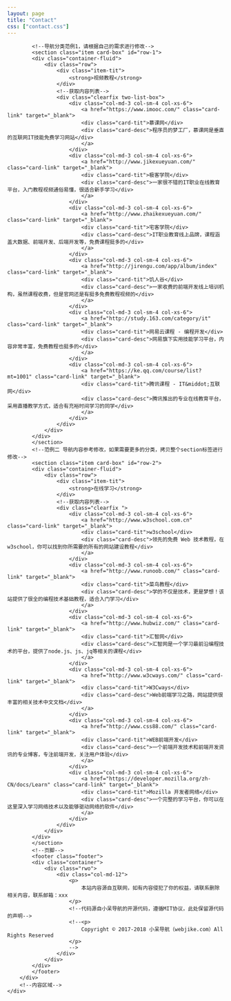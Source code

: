 ```yaml
---
layout: page
title: "Contact"
css: ["contact.css"]
---
```

<div class="col s12">
    <div class="main">
        <div class="container content-box">
      
            <!--导航分类范例1，请根据自己的需求进行修改-->
            <section class="item card-box" id="row-1">
            <div class="container-fluid">
                <div class="row">
                    <div class="item-tit">
                        <strong>视频教程</strong>
                    </div>
                    <!--获取内容列表-->
                    <div class="clearfix two-list-box">
                        <div class="col-md-3 col-sm-4 col-xs-6">
                            <a href="https://www.imooc.com/" class="card-link" target="_blank">
                            <div class="card-tit">慕课网</div>
                            <div class="card-desc">程序员的梦工厂，慕课网是垂直的互联网IT技能免费学习网站</div>
                            </a>
                        </div>
                        <div class="col-md-3 col-sm-4 col-xs-6">
                            <a href="http://www.jikexueyuan.com/" class="card-link" target="_blank">
                            <div class="card-tit">极客学院</div>
                            <div class="card-desc">一家很不错的IT职业在线教育平台，入门教程视频通俗易懂，很适合新手学习</div>
                            </a>
                        </div>
                        <div class="col-md-3 col-sm-4 col-xs-6">
                            <a href="http://www.zhaikexueyuan.com/" class="card-link" target="_blank">
                            <div class="card-tit">宅客学院</div>
                            <div class="card-desc">IT职业教育线上品牌，课程涵盖大数据、前端开发、后端开发等，免费课程挺多的</div>
                            </a>
                        </div>
                        <div class="col-md-3 col-sm-4 col-xs-6">
                            <a href="http://jirengu.com/app/album/index" class="card-link" target="_blank">
                            <div class="card-tit">饥人谷</div>
                            <div class="card-desc">一家收费的前端开发线上培训机构，虽然课程收费，但是官网还是有挺多免费教程视频的</div>
                            </a>
                        </div>
                        <div class="col-md-3 col-sm-4 col-xs-6">
                            <a href="http://study.163.com/category/it" class="card-link" target="_blank">
                            <div class="card-tit">网易云课程 - 编程开发</div>
                            <div class="card-desc">网易旗下实用技能学习平台，内容非常丰富，免费教程也挺多的</div>
                            </a>
                        </div>
                        <div class="col-md-3 col-sm-4 col-xs-6">
                            <a href="https://ke.qq.com/course/list?mt=1001" class="card-link" target="_blank">
                            <div class="card-tit">腾讯课程 - IT&middot;互联网</div>
                            <div class="card-desc">腾讯推出的专业在线教育平台，采用直播教学方式，适合有充裕时间学习的同学</div>
                            </a>
                        </div>
                    </div>
                </div>
            </div>
            </section>
			<!--范例二 导航内容参考修改，如果需要更多的分类，拷贝整个section标签进行修改-->
            <section class="item card-box" id="row-2">
            <div class="container-fluid">
                <div class="row">
                    <div class="item-tit">
                        <strong>在线学习</strong>
                    </div>
                    <!--获取内容列表-->
                    <div class="clearfix ">
                        <div class="col-md-3 col-sm-4 col-xs-6">
                            <a href="http://www.w3school.com.cn" class="card-link" target="_blank">
                            <div class="card-tit">w3school</div>
                            <div class="card-desc">领先的免费 Web 技术教程，在 w3school，你可以找到你所需要的所有的网站建设教程</div>
                            </a>
                        </div>
                        <div class="col-md-3 col-sm-4 col-xs-6">
                            <a href="http://www.runoob.com/" class="card-link" target="_blank">
                            <div class="card-tit">菜鸟教程</div>
                            <div class="card-desc">学的不仅是技术，更是梦想！该站提供了很全的编程技术基础教程，适合入门学习</div>
                            </a>
                        </div>
                        <div class="col-md-3 col-sm-4 col-xs-6">
                            <a href="http://www.hubwiz.com/" class="card-link" target="_blank">
                            <div class="card-tit">汇智网</div>
                            <div class="card-desc">汇智网是一个学习最前沿编程技术的平台，提供了node.js、js、jq等相关的课程</div>
                            </a>
                        </div>
                        <div class="col-md-3 col-sm-4 col-xs-6">
                            <a href="http://www.w3cways.com/" class="card-link" target="_blank">
                            <div class="card-tit">W3Cways</div>
                            <div class="card-desc">Web前端学习之路，网站提供很丰富的相关技术中文文档</div>
                            </a>
                        </div>
                        <div class="col-md-3 col-sm-4 col-xs-6">
                            <a href="http://www.css88.com/" class="card-link" target="_blank">
                            <div class="card-tit">WEB前端开发</div>
                            <div class="card-desc">一个前端开发技术和前端开发资讯的专业博客，专注前端开发，关注用户体验</div>
                            </a>
                        </div>
                        <div class="col-md-3 col-sm-4 col-xs-6">
                            <a href="https://developer.mozilla.org/zh-CN/docs/Learn" class="card-link" target="_blank">
                            <div class="card-tit">Mozilla 开发者网络</div>
                            <div class="card-desc">一个完整的学习平台，你可以在这里深入学习网络技术以及能够驱动网络的软件</div>
                            </a>
                        </div>
                    </div>
                </div>
            </div>
            </section>
            <!--页脚-->
            <footer class="footer">
            <div class="container">
                <div class="rwo">
                    <div class="col-md-12">
                        <p>
                            本站内容源自互联网，如有内容侵犯了你的权益，请联系删除相关内容，联系邮箱：xxx
                        </p>
                        <!--代码源自小呆导航的开源代码，遵循MIT协议，此处保留源代码的声明-->
                        <!--<p>
                            Copyright © 2017-2018 小呆导航（webjike.com）All Rights Reserved
                        </p>
						-->
                    </div>
                </div>
            </div>
            </footer>
        </div>
        <!--内容区域-->
    </div>
</div>
